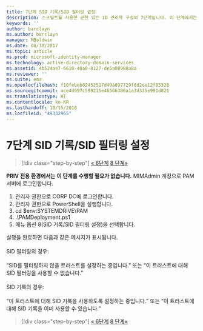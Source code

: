 ```yaml
---
title: 7단계 SID 기록/SID 필터링 설정
description: 스크립트를 사용한 권한 있는 ID 관리자 구성의 7단계입니다. 이 단계에서는 SID 기록/SID 필터링 설정을 다룹니다.
keywords: ''
author: barclayn
ms.author: barclayn
manager: MBaldwin
ms.date: 08/18/2017
ms.topic: article
ms.prod: microsoft-identity-manager
ms.technology: active-directory-domain-services
ms.assetid: 4b524ae7-6610-40a0-8127-de5a08988a8a
ms.reviewer: ''
ms.suite: ems
ms.openlocfilehash: f10febeb02452517d49a897729f8d2ee12f85328
ms.sourcegitcommit: ace4d997c599215e46566386a1a3d335e991d821
ms.translationtype: HT
ms.contentlocale: ko-KR
ms.lasthandoff: 10/15/2018
ms.locfileid: "49332965"
---
```

# <a name="step-7-set-up-sid-historysid-filtering"></a>7단계 SID 기록/SID 필터링 설정

> [!div class="step-by-step"]
> [« 6단계](sp1-step6-setup-pam-trust.md)
> [8 단계»](sp1-step8-pam-deployment-verification.md)

**PRIV 전용 환경에서는 이 단계를 수행할 필요가 없습니다.** MIMAdmin 계정으로 PAM 서버에 로그인합니다.

1. 관리자 권한으로 CORP DC에 로그인합니다.
2. 관리자 권한으로 PowerShell을 실행합니다.
3. cd $env:SYSTEMDRIVE\PAM
4. .\PAMDeployment.ps1
5. 메뉴 옵션 8(SID 기록/SID 필터링 설정)을 선택합니다.

실행을 완료하면 다음과 같은 메시지가 표시됩니다.<br/></br>
SID 필터링의 경우: <br/></br>
“SID를 필터링하지 않을 트러스트를 설정하는 중입니다.” 또는 “이 트러스트에 대해 SID 필터링을 사용할 수 없습니다.” </br></br>
SID 기록의 경우: </br></br>
“이 트러스트에 대해 SID 기록을 사용하도록 설정하는 중입니다.” 또는 “이 트러스트에 대해 SID 기록을 이미 사용할 수 있습니다.”

> [!div class="step-by-step"]
> [« 6단계](sp1-step6-setup-pam-trust.md)
> [8 단계»](sp1-step8-pam-deployment-verification.md)
